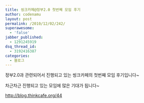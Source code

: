 ```yaml
---
title: 씽크카페@정부2.0 첫번째 모임 후기
author: codenamu
layout: post
permalink: /2010/12/02/242/
superawesome:
  - 'false'
jabber_published:
  - 1291245919
dsq_thread_id:
  - 3192416387
categories:
  - 블로그
---
```

정부2.0과 관련되어서 진행되고 있는 씽크카페의 첫번째 모임 후기입니다~

차근차근 진행되고 있는 모임에 많은 기대가 됩니다~

<http://blog.thinkcafe.org/44>